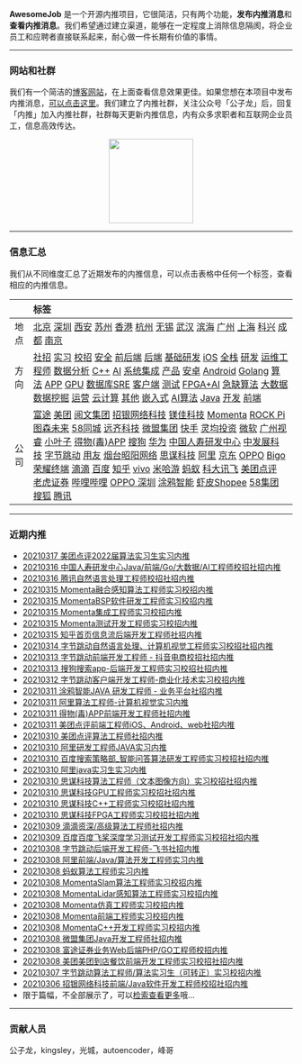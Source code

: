 
 

**AwesomeJob** 是一个开源内推项目，它很简洁，只有两个功能，**发布内推消息**和**查看内推消息**。我们希望通过建立渠道，能够在一定程度上消除信息隔阂，将企业员工和应聘者直接联系起来，耐心做一件长期有价值的事情。

---

### 网站和社群

我们有一个简洁的[博客网站](https://awesomejob.gitee.io/)，在上面查看信息效果更佳。如果您想在本项目中发布内推消息，[可以点击这里](https://wj.qq.com/s2/8043669/40c0)。我们建立了内推社群，关注公众号「公子龙」后，回复「内推」加入内推社群，社群每天更新内推信息，内有众多求职者和互联网企业员工，信息高效传达。

<div align=center><img src="https://img-blog.csdnimg.cn/20210306220847278.jpg?x-oss-process=type_ZmFuZ3poZW5naGVpdGk,shadow_10,text_aHR0cHM6Ly9ibG9nLmNzZG4ubmV0L0RvSmludGlhbg==,size_16,color_FFFFFF,t_70#pic_center" width="150"/></div>


--- 
### 信息汇总

我们从不同维度汇总了近期发布的内推信息，可以点击表格中任何一个标签，查看相应的内推信息。

||标签|
|:---:|:---|
|地点|[北京](https://awesomejob.gitee.io/tags/北京)  [深圳](https://awesomejob.gitee.io/tags/深圳)  [西安](https://awesomejob.gitee.io/tags/西安)  [苏州](https://awesomejob.gitee.io/tags/苏州)  [香港](https://awesomejob.gitee.io/tags/香港)  [杭州](https://awesomejob.gitee.io/tags/杭州)  [无锡](https://awesomejob.gitee.io/tags/无锡)  [武汉](https://awesomejob.gitee.io/tags/武汉)  [滨海](https://awesomejob.gitee.io/tags/滨海)  [广州](https://awesomejob.gitee.io/tags/广州)  [上海](https://awesomejob.gitee.io/tags/上海)  [科兴](https://awesomejob.gitee.io/tags/科兴)  [成都](https://awesomejob.gitee.io/tags/成都)  [南京](https://awesomejob.gitee.io/tags/南京)|
|方向|[社招](https://awesomejob.gitee.io/series/社招)  [实习](https://awesomejob.gitee.io/series/实习)  [校招](https://awesomejob.gitee.io/series/校招)	[安全](https://awesomejob.gitee.io/categories/安全)  [前后端](https://awesomejob.gitee.io/categories/前后端)  [后端](https://awesomejob.gitee.io/categories/后端)  [基础研发](https://awesomejob.gitee.io/categories/基础研发)  [iOS](https://awesomejob.gitee.io/categories/ios)  [全栈](https://awesomejob.gitee.io/categories/全栈)  [研发](https://awesomejob.gitee.io/categories/研发)  [运维工程师](https://awesomejob.gitee.io/categories/运维工程师)  [数据分析](https://awesomejob.gitee.io/categories/数据分析)  [C++](https://awesomejob.gitee.io/categories/c++)  [AI](https://awesomejob.gitee.io/categories/ai)  [系统集成](https://awesomejob.gitee.io/categories/系统集成)  [产品](https://awesomejob.gitee.io/categories/产品)  [安卓](https://awesomejob.gitee.io/categories/安卓)  [Android](https://awesomejob.gitee.io/categories/android)  [Golang](https://awesomejob.gitee.io/categories/golang)  [算法](https://awesomejob.gitee.io/categories/算法)  [APP](https://awesomejob.gitee.io/categories/app)  [GPU](https://awesomejob.gitee.io/categories/gpu)  [数据库SRE](https://awesomejob.gitee.io/categories/数据库sre)  [客户端](https://awesomejob.gitee.io/categories/客户端)  [测试](https://awesomejob.gitee.io/categories/测试)  [FPGA+AI](https://awesomejob.gitee.io/categories/fpga+ai)  [急缺算法](https://awesomejob.gitee.io/categories/急缺算法)  [大数据](https://awesomejob.gitee.io/categories/大数据)  [数据挖掘](https://awesomejob.gitee.io/categories/数据挖掘)  [运营](https://awesomejob.gitee.io/categories/运营)  [云计算](https://awesomejob.gitee.io/categories/云计算)  [其他](https://awesomejob.gitee.io/categories/其他)  [嵌入式](https://awesomejob.gitee.io/categories/嵌入式)  [AI算法](https://awesomejob.gitee.io/categories/ai算法)  [Java](https://awesomejob.gitee.io/categories/java)  [开发](https://awesomejob.gitee.io/categories/开发)  [前端](https://awesomejob.gitee.io/categories/前端)|
|公司|[富途](https://awesomejob.gitee.io/tags/富途)  [美团](https://awesomejob.gitee.io/tags/美团)  [阅文集团](https://awesomejob.gitee.io/tags/阅文集团)  [招银网络科技](https://awesomejob.gitee.io/tags/招银网络科技)  [镁佳科技](https://awesomejob.gitee.io/tags/镁佳科技)  [Momenta](https://awesomejob.gitee.io/tags/momenta)  [ROCK Pi](https://awesomejob.gitee.io/tags/rock-pi)  [图森未来](https://awesomejob.gitee.io/tags/图森未来)  [58同城](https://awesomejob.gitee.io/tags/58同城)  [远齐科技](https://awesomejob.gitee.io/tags/远齐科技)  [微盟集团](https://awesomejob.gitee.io/tags/微盟集团)  [快手](https://awesomejob.gitee.io/tags/快手)  [灵均投资](https://awesomejob.gitee.io/tags/灵均投资)  [微软](https://awesomejob.gitee.io/tags/微软)  [广州视睿](https://awesomejob.gitee.io/tags/广州视睿)  [小叶子](https://awesomejob.gitee.io/tags/小叶子)  [得物(毒)APP](https://awesomejob.gitee.io/tags/得物(毒)app)  [搜狗](https://awesomejob.gitee.io/tags/搜狗)  [华为](https://awesomejob.gitee.io/tags/华为)  [中国人寿研发中心](https://awesomejob.gitee.io/tags/中国人寿研发中心)  [中发展科技](https://awesomejob.gitee.io/tags/中发展科技)  [字节跳动](https://awesomejob.gitee.io/tags/字节跳动)  [用友](https://awesomejob.gitee.io/tags/用友)  [烟台昭阳网络](https://awesomejob.gitee.io/tags/烟台昭阳网络)  [思谋科技](https://awesomejob.gitee.io/tags/思谋科技)  [阿里](https://awesomejob.gitee.io/tags/阿里)  [京东](https://awesomejob.gitee.io/tags/京东)  [OPPO](https://awesomejob.gitee.io/tags/oppo)  [Bigo](https://awesomejob.gitee.io/tags/bigo)  [荣耀终端](https://awesomejob.gitee.io/tags/荣耀终端)  [滴滴](https://awesomejob.gitee.io/tags/滴滴)  [百度](https://awesomejob.gitee.io/tags/百度)  [知乎](https://awesomejob.gitee.io/tags/知乎)  [vivo](https://awesomejob.gitee.io/tags/vivo)  [米哈游](https://awesomejob.gitee.io/tags/米哈游)  [蚂蚁](https://awesomejob.gitee.io/tags/蚂蚁)  [科大讯飞](https://awesomejob.gitee.io/tags/科大讯飞)  [美团点评](https://awesomejob.gitee.io/tags/美团点评)  [老虎证券](https://awesomejob.gitee.io/tags/老虎证券)  [哔哩哔哩](https://awesomejob.gitee.io/tags/哔哩哔哩)  [OPPO 深圳](https://awesomejob.gitee.io/tags/oppo-深圳)  [涂鸦智能](https://awesomejob.gitee.io/tags/涂鸦智能)  [虾皮Shopee](https://awesomejob.gitee.io/tags/虾皮shopee)  [58集团](https://awesomejob.gitee.io/tags/58集团)  [搜狐](https://awesomejob.gitee.io/tags/搜狐)  [腾讯](https://awesomejob.gitee.io/tags/腾讯)|
--- 

### 近期内推 
- [20210317  美团点评2022届算法实习生实习内推](https://awesomejob.gitee.io/posts/jobs/job_131)
- [20210316  中国人寿研发中心Java/前端/Go/大数据/AI工程师校招社招内推](https://awesomejob.gitee.io/posts/jobs/job_130)
- [20210316  腾讯自然语言处理工程师校招社招内推](https://awesomejob.gitee.io/posts/jobs/job_129)
- [20210315  Momenta融合感知算法工程师实习校招内推](https://awesomejob.gitee.io/posts/jobs/job_128)
- [20210315  MomentaBSP软件研发工程师实习校招内推](https://awesomejob.gitee.io/posts/jobs/job_127)
- [20210315  Momenta集成工程师实习校招内推](https://awesomejob.gitee.io/posts/jobs/job_126)
- [20210315  Momenta测试开发工程师实习校招内推](https://awesomejob.gitee.io/posts/jobs/job_125)
- [20210315  知乎首页信息流后端开发工程师社招内推](https://awesomejob.gitee.io/posts/jobs/job_124)
- [20210314  字节跳动自然语言处理、计算机视觉工程师实习校招社招内推](https://awesomejob.gitee.io/posts/jobs/job_123)
- [20210313  字节跳动前端开发工程师 - 抖音电商校招社招内推](https://awesomejob.gitee.io/posts/jobs/job_122)
- [20210313  搜狗搜索app-后端开发工程师实习校招社招内推](https://awesomejob.gitee.io/posts/jobs/job_121)
- [20210312  字节跳动客户端开发工程师-商业化技术实习校招内推](https://awesomejob.gitee.io/posts/jobs/job_120)
- [20210311  涂鸦智能JAVA 研发工程师 - 业务平台社招内推](https://awesomejob.gitee.io/posts/jobs/job_119)
- [20210311  阿里算法工程师-计算机视觉实习内推](https://awesomejob.gitee.io/posts/jobs/job_118)
- [20210311  得物(毒)APP前端开发工程师社招内推](https://awesomejob.gitee.io/posts/jobs/job_117)
- [20210311  美团点评前端工程师iOS、Android、web社招内推](https://awesomejob.gitee.io/posts/jobs/job_116)
- [20210310  美团点评算法工程师社招内推](https://awesomejob.gitee.io/posts/jobs/job_115)
- [20210310  阿里研发工程师JAVA实习内推](https://awesomejob.gitee.io/posts/jobs/job_114)
- [20210310  百度搜索策略部_智能问答算法研发工程师实习校招社招内推](https://awesomejob.gitee.io/posts/jobs/job_113)
- [20210310  阿里java实习生实习内推](https://awesomejob.gitee.io/posts/jobs/job_112)
- [20210310  思谋科技算法工程师（文本图像方向）实习校招社招内推](https://awesomejob.gitee.io/posts/jobs/job_111)
- [20210310  思谋科技GPU工程师实习校招社招内推](https://awesomejob.gitee.io/posts/jobs/job_110)
- [20210310  思谋科技C++工程师实习校招社招内推](https://awesomejob.gitee.io/posts/jobs/job_109)
- [20210310  思谋科技FPGA工程师实习校招社招内推](https://awesomejob.gitee.io/posts/jobs/job_108)
- [20210309  滴滴资深/高级算法工程师社招内推](https://awesomejob.gitee.io/posts/jobs/job_107)
- [20210309  百度百度飞桨深度学习测试开发工程师实习校招社招内推](https://awesomejob.gitee.io/posts/jobs/job_106)
- [20210308  字节跳动后端开发工程师-飞书社招内推](https://awesomejob.gitee.io/posts/jobs/job_105)
- [20210308  阿里前端/Java/算法开发工程师实习内推](https://awesomejob.gitee.io/posts/jobs/job_104)
- [20210308  蚂蚁算法工程师实习内推](https://awesomejob.gitee.io/posts/jobs/job_103)
- [20210308  MomentaSlam算法工程师实习校招内推](https://awesomejob.gitee.io/posts/jobs/job_102)
- [20210308  MomentaLidar感知算法工程师实习校招内推](https://awesomejob.gitee.io/posts/jobs/job_101)
- [20210308  Momenta仿真工程师实习校招内推](https://awesomejob.gitee.io/posts/jobs/job_100)
- [20210308  Momenta前端工程师实习校招内推](https://awesomejob.gitee.io/posts/jobs/job_99)
- [20210308  MomentaC++开发工程师实习校招内推](https://awesomejob.gitee.io/posts/jobs/job_98)
- [20210308  微盟集团Java开发工程师社招内推](https://awesomejob.gitee.io/posts/jobs/job_97)
- [20210308  富途证券业务Web后端PHP/GO工程师校招内推](https://awesomejob.gitee.io/posts/jobs/job_96)
- [20210308  美团美团到店餐饮前端开发工程师实习校招社招内推](https://awesomejob.gitee.io/posts/jobs/job_95)
- [20210307  字节跳动算法工程师/算法实习生（可转正）实习校招内推](https://awesomejob.gitee.io/posts/jobs/job_94)
- [20210306  招银网络科技前端/Java软件开发工程师校招社招内推](https://awesomejob.gitee.io/posts/jobs/job_93)
- 限于篇幅，不全部展示了，可以[检索查看更多](https://awesomejob.gitee.io/)哦...
--- 
### 贡献人员
公子龙，kingsley，光城，autoencoder，峰哥